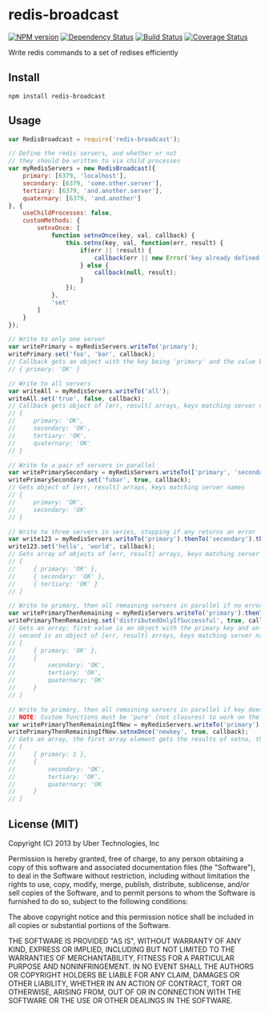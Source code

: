 # redis-broadcast

[![NPM version](https://badge.fury.io/js/redis-broadcast.png)](http://badge.fury.io/js/redis-broadcast) [![Dependency Status](https://gemnasium.com/uber/redis-broadcast.png)](https://gemnasium.com/uber/redis-broadcast) [![Build Status](https://travis-ci.org/uber/redis-broadcast.png?branch=master)](https://travis-ci.org/uber/redis-broadcast) [![Coverage Status](https://coveralls.io/repos/uber/redis-broadcast/badge.png?branch=master)](https://coveralls.io/r/uber/redis-broadcast?branch=master)

Write redis commands to a set of redises efficiently

## Install

    npm install redis-broadcast

## Usage

```js
var RedisBroadcast = require('redis-broadcast');

// Define the redis servers, and whether or not
// they should be written to via child processes
var myRedisServers = new RedisBroadcast({
    primary: [6379, 'localhost'],
    secondary: [6379, 'some.other.server'],
    tertiary: [6379, 'and.another.server'],
    quaternary: [6379, 'and.another']
}, {
    useChildProcesses: false,
    customMethods: {
        setnxOnce: [
            function setnxOnce(key, val, callback) {
                this.setnx(key, val, function(err, result) {
                    if(err || !result) {
                        callback(err || new Error('key already defined'));
                    } else {
                        callback(null, result);
                    }
                });
            },
            'set'
        ]
    }
});

// Write to only one server
var writePrimary = myRedisServers.writeTo('primary');
writePrimary.set('foo', 'bar', callback);
// Callback gets an object with the key being 'primary' and the value being an array of [err, result]
// { primary: 'OK' }

// Write to all servers
var writeAll = myRedisServers.writeTo('all');
writeAll.set('true', false, callback);
// Callback gets object of [err, result] arrays, keys matching server names
// {
//     primary: 'OK',
//     secondary: 'OK',
//     tertiary: 'OK',
//     quaternary: 'OK'
// }

// Write to a pair of servers in parallel
var writePrimarySecondary = myRedisServers.writeTo(['primary', 'secondary']);
writePrimarySecondary.set('fubar', true, callback);
// Gets object of [err, result] arrays, keys matching server names
// {
//     primary: 'OK',
//     secondary: 'OK'
// }

// Write to three servers in series, stopping if any returns an error
var write123 = myRedisServers.writeTo('primary').thenTo('secondary').thenTo('tertiary');
write123.set('hello', 'world', callback);
// Gets array of objects of [err, result] arrays, keys matching server names, order of objects matching write order
// [
//     { primary: 'OK' },
//     { secondary: 'OK' },
//     { tertiary: 'OK' }
// ]

// Write to primary, then all remaining servers in parallel if no error
var writePrimaryThenRemaining = myRedisServers.writeTo('primary').thenTo('remaining');
writePrimaryThenRemaining.set('distributedOnlyIfSuccessful', true, callback);
// Gets an array; first value is an object with the primary key and an [err, result] array value,
// second is an object of [err, result] arrays, keys matching server names
// [
//     { primary: 'OK' },
//     {
//         secondary: 'OK',
//         tertiary: 'OK',
//         quaternary: 'OK'
//     }
// ]

// Write to primary, then all remaining servers in parallel if key doesn't already exist.
// NOTE: Custom functions must be 'pure' (not closures) to work on the child process.
var writePrimaryThenRemainingIfNew = myRedisServers.writeTo('primary').thenTo('remaining');
writePrimaryThenRemainingIfNew.setnxOnce('newkey', true, callback);
// Gets an array, the first array element gets the results of setnx, the second gets the results of set, if called
// [
//     { primary: 1 },
//     {
//         secondary: 'OK',
//         tertiary: 'OK',
//         quaternary: 'OK
//     }
// ]
```

## License (MIT)

Copyright (C) 2013 by Uber Technologies, Inc

Permission is hereby granted, free of charge, to any person obtaining a copy
of this software and associated documentation files (the "Software"), to deal
in the Software without restriction, including without limitation the rights
to use, copy, modify, merge, publish, distribute, sublicense, and/or sell
copies of the Software, and to permit persons to whom the Software is
furnished to do so, subject to the following conditions:

The above copyright notice and this permission notice shall be included in
all copies or substantial portions of the Software.

THE SOFTWARE IS PROVIDED "AS IS", WITHOUT WARRANTY OF ANY KIND, EXPRESS OR
IMPLIED, INCLUDING BUT NOT LIMITED TO THE WARRANTIES OF MERCHANTABILITY,
FITNESS FOR A PARTICULAR PURPOSE AND NONINFRINGEMENT. IN NO EVENT SHALL THE
AUTHORS OR COPYRIGHT HOLDERS BE LIABLE FOR ANY CLAIM, DAMAGES OR OTHER
LIABILITY, WHETHER IN AN ACTION OF CONTRACT, TORT OR OTHERWISE, ARISING FROM,
OUT OF OR IN CONNECTION WITH THE SOFTWARE OR THE USE OR OTHER DEALINGS IN
THE SOFTWARE.
